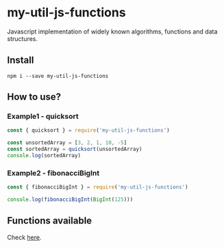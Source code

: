 # my-util-js-functions

Javascript implementation of widely known algorithms, functions and data structures.

## Install

`npm i --save my-util-js-functions`

## How to use?

### Example1 - quicksort


```javascript
const { quicksort } = require('my-util-js-functions')

const unsortedArray = [3, 2, 1, 10, -5]
const sortedArray = quicksort(unsortedArray)
console.log(sortedArray)
```

### Example2 - fibonacciBigInt


```javascript
const { fibonacciBigInt } = require('my-util-js-functions')

console.log(fibonacciBigInt(BigInt(125)))
```

## Functions available

Check [here](src/index.js).
